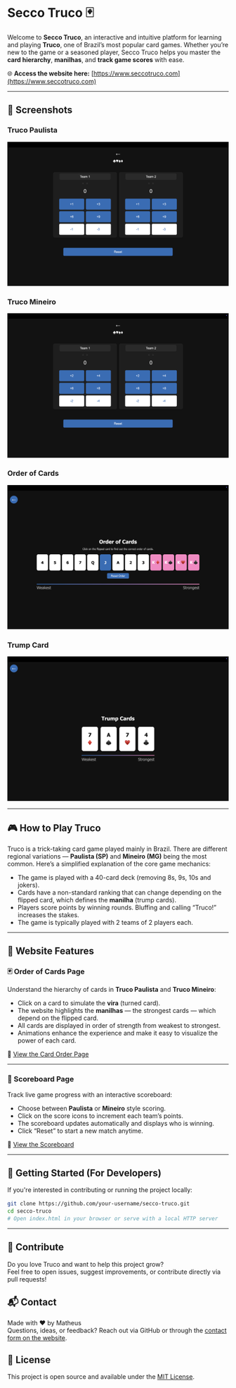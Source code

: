 # Secco Truco 🃏

Welcome to **Secco Truco**, an interactive and intuitive platform for learning and playing **Truco**, one of Brazil’s most popular card games. Whether you’re new to the game or a seasoned player, Secco Truco helps you master the **card hierarchy**, **manilhas**, and **track game scores** with ease.

🌐 **Access the website here:** [https://www.seccotruco.com](https://www.seccotruco.com)

---

## 📸 Screenshots

### Truco Paulista
![Truco Paulista](screenshots/paulista.png)

### Truco Mineiro
![Truco Mineiro](screenshots/mineiro.png)

### Order of Cards
![Order of Cards](screenshots/order-of-cards.png)

### Trump Card
![Trump Card](screenshots/trump-card.png)


---

## 🎮 How to Play Truco

Truco is a trick-taking card game played mainly in Brazil. There are different regional variations — **Paulista (SP)** and **Mineiro (MG)** being the most common. Here’s a simplified explanation of the core game mechanics:

- The game is played with a 40-card deck (removing 8s, 9s, 10s and jokers).
- Cards have a non-standard ranking that can change depending on the flipped card, which defines the **manilha** (trump cards).
- Players score points by winning rounds. Bluffing and calling “Truco!” increases the stakes.
- The game is typically played with 2 teams of 2 players each.

---

## 📐 Website Features

### 🃏 Order of Cards Page

Understand the hierarchy of cards in **Truco Paulista** and **Truco Mineiro**:

- Click on a card to simulate the **vira** (turned card).
- The website highlights the **manilhas** — the strongest cards — which depend on the flipped card.
- All cards are displayed in order of strength from weakest to strongest.
- Animations enhance the experience and make it easy to visualize the power of each card.

🔗 [View the Card Order Page](https://www.seccotruco.com/order-of-cards)

---

### 🧮 Scoreboard Page

Track live game progress with an interactive scoreboard:

- Choose between **Paulista** or **Mineiro** style scoring.
- Click on the score icons to increment each team’s points.
- The scoreboard updates automatically and displays who is winning.
- Click “Reset” to start a new match anytime.

🔗 [View the Scoreboard](https://www.seccotruco.com/scoreboard)

---

## 🚀 Getting Started (For Developers)

If you're interested in contributing or running the project locally:

```bash
git clone https://github.com/your-username/secco-truco.git
cd secco-truco
# Open index.html in your browser or serve with a local HTTP server
```
---

## 🤝 Contribute

Do you love Truco and want to help this project grow?  
Feel free to open issues, suggest improvements, or contribute directly via pull requests!

## 📬 Contact

Made with ❤️ by Matheus  
Questions, ideas, or feedback? Reach out via GitHub or through the [contact form on the website](https://www.seccotruco.com/#contact).

## 🧵 License

This project is open source and available under the [MIT License](LICENSE).
